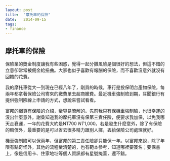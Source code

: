 ```yaml
---
layout: post
title:  "摩托車的保險"
date:   2014-09-15
tags:
- finance
---
```


## 摩托車的保險

保險業的獎金制度讓我有些困惑，覺得一起分攤風險是個很好的想法，但這不錯的立意卻常常被佣金給扭曲。大家也似乎喜歡有報酬的保險，而不喜歡沒意外就沒有回饋的花費。

我的摩托車從大一到現在已經八年了，剛買的時候，車行是投保明台產物保險，每兩年都拿著保險公司寄來的繳費單去超商繳費。最近機車強制險到期，耳聞銀行有提供強制險線上申請的方式，想說來嘗試看看。

富邦的網頁有保險的介紹，蠻容易暸解的。先前我只有保機車強制險，也很幸運的沒出什麼意外。謝桑知道我的摩托車沒有保第三責任險，便要求我加保，以免我哪天走衰運，一年的花費大約是NT$700~NT$1,000。若是發生什麼意外，除了有保險的賠償外，最重要的是可以省去很多精力跟別人揮，丟給保險公司處理就好。

機車強制險可以保兩年，但富邦的第三責任險卻只能保一年。以富邦來說，除了年限有點奇怪外，其他的流程蠻清楚的，也有範本參考，知道哪裡要簽名；要保書上，像是信用卡、住家地址等個人資訊都有星號掩蓋，還不錯。